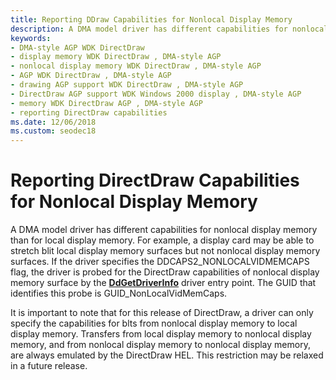 ```yaml
---
title: Reporting DDraw Capabilities for Nonlocal Display Memory
description: A DMA model driver has different capabilities for nonlocal display memory than for local display memory.
keywords:
- DMA-style AGP WDK DirectDraw
- display memory WDK DirectDraw , DMA-style AGP
- nonlocal display memory WDK DirectDraw , DMA-style AGP
- AGP WDK DirectDraw , DMA-style AGP
- drawing AGP support WDK DirectDraw , DMA-style AGP
- DirectDraw AGP support WDK Windows 2000 display , DMA-style AGP
- memory WDK DirectDraw AGP , DMA-style AGP
- reporting DirectDraw capabilities
ms.date: 12/06/2018
ms.custom: seodec18
---
```


# Reporting DirectDraw Capabilities for Nonlocal Display Memory

A DMA model driver has different capabilities for nonlocal display memory than for local display memory. For example, a display card may be able to stretch blit local display memory surfaces but not nonlocal display memory surfaces. If the driver specifies the DDCAPS2\_NONLOCALVIDMEMCAPS flag, the driver is probed for the DirectDraw capabilities of nonlocal display memory surface by the [**DdGetDriverInfo**](/windows/win32/api/ddrawint/nc-ddrawint-pdd_getdriverinfo) driver entry point. The GUID that identifies this probe is GUID\_NonLocalVidMemCaps.

It is important to note that for this release of DirectDraw, a driver can only specify the capabilities for blts from nonlocal display memory to local display memory. Transfers from local display memory to nonlocal display memory, and from nonlocal display memory to nonlocal display memory, are always emulated by the DirectDraw HEL. This restriction may be relaxed in a future release.

 

